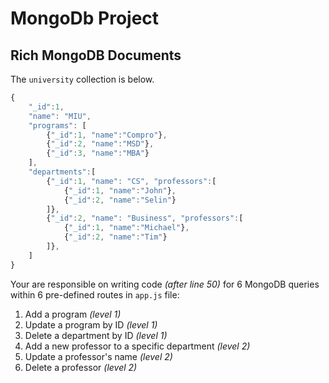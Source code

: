 # MongoDb Project
## Rich MongoDB Documents
The `university` collection is below.
```JavaScript
{
    "_id":1,
    "name": "MIU",
    "programs": [
        {"_id":1, "name":"Compro"},
        {"_id":2, "name":"MSD"},
        {"_id":3, "name":"MBA"}
    ],
    "departments":[
        {"_id":1, "name": "CS", "professors":[
            {"_id":1, "name":"John"},
            {"_id":2, "name":"Selin"}
        ]},
        {"_id":2, "name": "Business", "professors":[
            {"_id":1, "name":"Michael"},
            {"_id":2, "name":"Tim"}
        ]},
    ]
}
```
Your are responsible on writing code *(after line 50)* for 6 MongoDB queries within 6 pre-defined routes in `app.js` file:
1. Add a program *(level 1)*
2. Update a program by ID *(level 1)*
3. Delete a department by ID *(level 1)*
4. Add a new professor to a specific department *(level 2)*
5. Update a professor's name *(level 2)*
6. Delete a professor *(level 2)*
  
